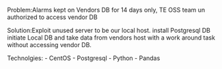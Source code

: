 Problem:Alarms kept on Vendors DB for 14 days only, TE OSS team un authorized to access vendor DB

Solution:Exploit unused server to be our local host.
         install Postgresql DB initiate Local DB and take data from vendors host with a work around task without accessing vendor DB. 

Technolgies: - CentOS
             - Postgresql
             - Python
             - Pandas
